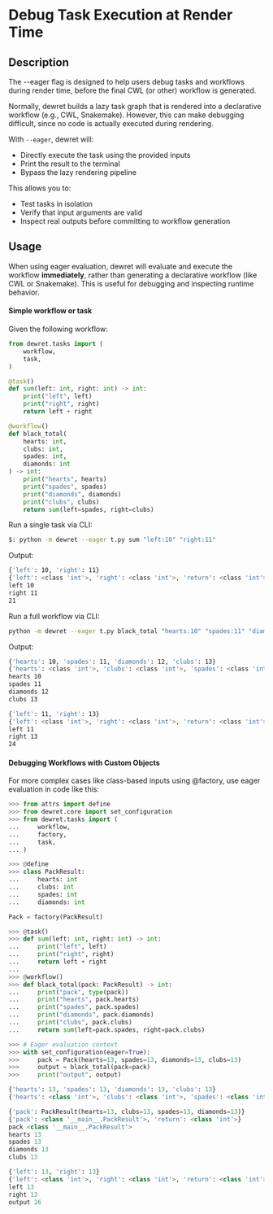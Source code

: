 # Debug Task Execution at Render Time

## Description

The --eager flag is designed to help users debug tasks and workflows during render time, before the final CWL (or other) workflow is generated.

Normally, dewret builds a lazy task graph that is rendered into a declarative workflow (e.g., CWL, Snakemake). However, this can make debugging difficult, since no code is actually executed during rendering.

With `--eager`, dewret will:

- Directly execute the task using the provided inputs
- Print the result to the terminal
- Bypass the lazy rendering pipeline

This allows you to:
- Test tasks in isolation
- Verify that input arguments are valid
- Inspect real outputs before committing to workflow generation

## Usage

When using eager evaluation, dewret will evaluate and execute the workflow **immediately**, rather than generating a declarative workflow (like CWL or Snakemake). This is useful for debugging and inspecting runtime behavior.

#### Simple workflow or task

Given the following workflow:
```python
from dewret.tasks import (
    workflow,
    task,
)

@task()
def sum(left: int, right: int) -> int:
    print("left", left)
    print("right", right)
    return left + right

@workflow()
def black_total(
    hearts: int,
    clubs: int,
    spades: int,
    diamonds: int
) -> int:
    print("hearts", hearts)
    print("spades", spades)
    print("diamonds", diamonds)
    print("clubs", clubs)
    return sum(left=spades, right=clubs)
```
Run a single task via CLI:
```bash
$: python -m dewret --eager t.py sum "left:10" "right:11"
```
Output:
```bash
{'left': 10, 'right': 11}
{'left': <class 'int'>, 'right': <class 'int'>, 'return': <class 'int'>}
left 10
right 11
21
```
Run a full workflow via CLI:
```bash
python -m dewret --eager t.py black_total "hearts:10" "spades:11" "diamonds:12" "clubs:13"
```
Output:
```bash
{'hearts': 10, 'spades': 11, 'diamonds': 12, 'clubs': 13}
{'hearts': <class 'int'>, 'clubs': <class 'int'>, 'spades': <class 'int'>, 'diamonds': <class 'int'>, 'return': <class 'int'>}
hearts 10
spades 11
diamonds 12
clubs 13

{'left': 11, 'right': 13}
{'left': <class 'int'>, 'right': <class 'int'>, 'return': <class 'int'>}
left 11
right 13
24
```

#### Debugging Workflows with Custom Objects
For more complex cases like class-based inputs using @factory, use eager evaluation in code like this:
```python 
>>> from attrs import define
>>> from dewret.core import set_configuration
>>> from dewret.tasks import (
...     workflow,
...     factory,
...     task,
... )

>>> @define
>>> class PackResult:
...     hearts: int
...     clubs: int
...     spades: int
...     diamonds: int

Pack = factory(PackResult)

>>> @task()
>>> def sum(left: int, right: int) -> int:
...     print("left", left)
...     print("right", right)
...     return left + right
... 
>>> @workflow()
>>> def black_total(pack: PackResult) -> int:
...     print("pack", type(pack))
...     print("hearts", pack.hearts)
...     print("spades", pack.spades)
...     print("diamonds", pack.diamonds)
...     print("clubs", pack.clubs)
...     return sum(left=pack.spades, right=pack.clubs)

>>> # Eager evaluation context
>>> with set_configuration(eager=True):
>>>     pack = Pack(hearts=13, spades=13, diamonds=13, clubs=13)
>>>     output = black_total(pack=pack)
>>>     print("output", output)

{'hearts': 13, 'spades': 13, 'diamonds': 13, 'clubs': 13}
{'hearts': <class 'int'>, 'clubs': <class 'int'>, 'spades': <class 'int'>, 'diamonds': <class 'int'>}

{'pack': PackResult(hearts=13, clubs=13, spades=13, diamonds=13)}
{'pack': <class '__main__.PackResult'>, 'return': <class 'int'>}
pack <class '__main__.PackResult'>
hearts 13
spades 13
diamonds 13
clubs 13

{'left': 13, 'right': 13}
{'left': <class 'int'>, 'right': <class 'int'>, 'return': <class 'int'>}
left 13
right 13
output 26
```